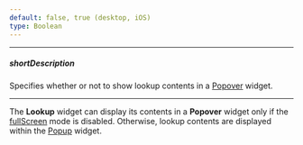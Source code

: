 ```yaml
---
default: false, true (desktop, iOS)
type: Boolean
---
```

---
##### shortDescription
Specifies whether or not to show lookup contents in a [Popover](/api-reference/10%20UI%20Widgets/dxPopover '/Documentation/ApiReference/UI_Widgets/dxPopover/') widget.

---
The **Lookup** widget can display its contents in a **Popover** widget only if the [fullScreen](/api-reference/10%20UI%20Widgets/dxLookup/1%20Configuration/fullScreen.md '/Documentation/ApiReference/UI_Widgets/dxLookup/Configuration/#fullScreen') mode is disabled. Otherwise, lookup contents are displayed within the [Popup](/api-reference/10%20UI%20Widgets/dxPopup '/Documentation/ApiReference/UI_Widgets/dxPopup/') widget.